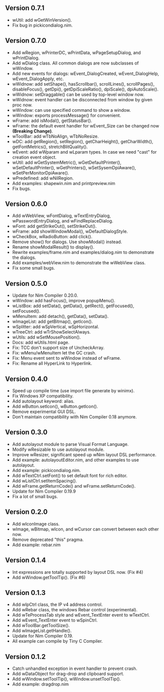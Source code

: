Version 0.7.1
-------------
* wUtil: add wGetWinVersion().
* Fix bug in pickicondialog.nim.

Version 0.7.0
-------------
* Add wRegion, wPrinterDC, wPrintData, wPageSetupDialog, and wPrintDialog.
* Add wDialog class. All common dialogs are now subclasses of wWindow.
* Add new events for dialogs: wEvent_DialogCreated, wEvent_DialogHelp, wEvent_DialogApply, etc.
* wWidnow: add setShape(), hasScrollbar(), scrollLines(), scrollPages(), disableFocus(), getDpi(), getDpiScaleRatio(), dpiScale(), dpiAutoScale().
* wWidnow: setDraggable() can be used by top-level window now.
* wWidnow: event handler can be disconnected from window by given proc now.
* wWindow: can use specified command to show a window.
* wWindow: exports processMessage() for convenient.
* wFrame: add isModal(), getStatusBar().
* wFrame: the default event handler for wEvent_Size can be changed now **(Breaking Change)**.
* wToolBar: add wTbNoAlign, wTbNoResize.
* wDC: add getRegion(), setRegion(), getCharHeight(), getCharWidth(), getFontMetrics(), stretchBlitQuality().
* wEvent: add wWparam and wLparam types. In case we need "cast" for creation event object.
* wUtil: add wGetSystemMetric(), wGetDefaultPrinter(), wSetDefaultPrinter(), wGetPrinters(), wSetSysemDpiAware(), wSetPerMonitorDpiAware().
* wPredefined: add wNilRegion.
* Add examples: shapewin.nim and printpreview.nim
* Fix bugs.

Version 0.6.0
-------------
* Add wWebView, wFontDialog, wTextEntryDialog, wPasswordEntryDialog, and wFindReplaceDialog.
* wFont: add getStrikeOut(), setStrikeOut().
* wFrame: add showWindowModal(), wDefaultDialogStyle.
* wCheckBox, wRadioButton: add click().
* Remove show() for dialogs. Use showModal() instead.
* Rename showModalResult() to display().
* Rewrite examples/frame.nim and examples/dialog.nim to demonstrate the dialogs.
* Add examples/webView.nim to demonstrate the wWebView class.
* Fix some small bugs.

Version 0.5.0
-------------
* Update for Nim Compiler 0.20.0.
* wWindow: add hasFocus(), improve popupMenu().
* wListBox: add setData(), getData(), getRect(), getFocused(), setFocused().
* wMenuItem: add detach(), getData(), setData().
* wImageList: add getBitmap(), getIcon().
* wSplitter: add wSpVertical, wSpHorizontal.
* wTreeCtrl: add wTrShowSelectAlways.
* wUtils: add wSetMousePosition().
* Docs: add wUtils.html page.
* Fix: TCC don't support size of UncheckArray.
* Fix: wMenu/wMenuItem let the GC crash.
* Fix: Menu event sent to wWindow instead of wFrame.
* Fix: Rename all HyperLink to Hyperlink.

Version 0.4.0
-------------
* Speed up compile time (use import file generate by winimx).
* Fix Windows XP compatibility.
* Add autolayout keyword: alias.
* Add wButton.setIcon(), wButton.getIcon().
* Remove experimental GUI DSL.
* Don't maintain compatibility with Nim Compiler 0.18 anymore.

Version 0.3.0
-------------
* Add autolayout module to parse Visual Format Language.
* Modify wResizable to use autolayout module.
* Improve wResizer, significant speed up wNim layout DSL performance.
* Add example: autolayoutEditor.nim, and other examples to use autolayout.
* Add example: pickicondialog.nim.
* Add wTextCtrl.setFont() to set default font for rich editor.
* Add wListCtrl.setItemSpacing().
* Add wFrame.getReturnCode() and wFrame.setReturnCode().
* Update for Nim Compiler 0.19.9
* Fix a lot of small bugs.

Version 0.2.0
-------------
* Add wIconImage class.
* wImage, wBitmap, wIcon, and wCursor can convert between each other now.
* Remove deprecated "this" pragma.
* Add example: rebar.nim

Version 0.1.4
-------------
* Int expressions are totally supported by layout DSL now. (Fix #4)
* Add wWindow.getToolTip(). (Fix #6)

Version 0.1.3
-------------
* Add wIpCtrl class, the IP v4 address control.
* Add wRebar class, the windows Rebar control (experimental).
* Add wTeProcessTab style and wEvent_TextEnter event to wTextCtrl.
* Add wEvent_TextEnter event to wSpinCtrl.
* Add wToolBar.getToolSize().
* Add wImageList.getHandle().
* Update for Nim Compiler 0.19.
* All example can compile by Tiny C Compiler.

Version 0.1.2
-------------
* Catch unhandled exception in event handler to prevent crash.
* Add wDataObject for drag-drop and clipboard support.
* Add wWindow.setToolTip(), wWindow.unsetToolTip().
* Add example: dragdrop.nim
